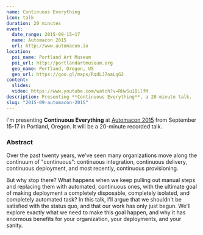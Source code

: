 ```yaml
---
name: Continuous Everything
icon: talk
duration: 20 minutes
event:
  date_range: 2015-09-15⋯17
  name: Automacon 2015
  url: http://www.automacon.io
location:
  poi_name: Portland Art Museum
  poi_url: http://portlandartmuseum.org
  geo_name: Portland, Oregon, US
  geo_url: https://goo.gl/maps/RqdLJ7oaLgG2
content:
  slides:
  video: https://www.youtube.com/watch?v=RHwSu1BLlfM
description: Presenting **Continuous Everything**, a 20-minute talk.
slug: "2015-09-automacon-2015"
---
```


I'm presenting **Continuous Everything** at [Automacon 2015](www.automacon.io) from September 15-17 in Portland, Oregon. It will be a 20-minute recorded talk.

### Abstract

Over the past twenty years, we've seen many organizations move along the continuum of "continuous": continuous integration, continuous delivery, continuous deployment, and most recently, continuous provisioning.

But why stop there? What happens when we keep pulling out manual steps and replacing them with automated, continuous ones, with the ultimate goal of making deployment a completely disposable, completely isolated, and completely automated task? In this talk, I'll argue that we shouldn't be satisfied with the status quo, and that our work has only just begun. We'll explore exactly what we need to make this goal happen, and why it has enormous benefits for your organization, your deployments, and your sanity.
